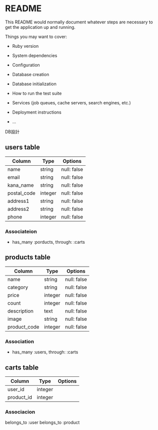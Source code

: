 # README

This README would normally document whatever steps are necessary to get the
application up and running.

Things you may want to cover:

* Ruby version

* System dependencies

* Configuration

* Database creation

* Database initialization

* How to run the test suite

* Services (job queues, cache servers, search engines, etc.)

* Deployment instructions

* ...

DB設計

## users table

|Column|Type|Options|
|------|----|-------|
|name|string|null: false|
|email|string|null: false|
|kana_name|string|null: false|
|postal_code|integer|null: false|
|address1|string|null: false|
|address2|string|null: false|
|phone|integer|null: false|


### Associateion

- has_many :porducts, through: :carts



## products table

|Column|Type|Options|
|------|----|-------|
|name|string|null: false|
|category|string|null: false|
|price|integer|null: false|
|count|integer|null: false|
|description|text|null: false|
|image|string|null: false|
|product_code|integer|null: false|


### Association

- has_many :users, through: :carts



## carts table

|Column|Type|Options|
|------|----|-------|
|user_id|integer|
|product_id|integer|


### Associacion

belongs_to :user
belongs_to :product



